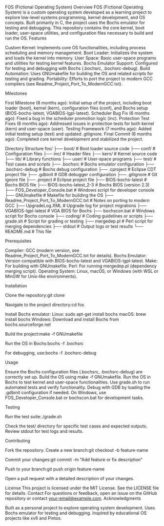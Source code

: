 FOS (Fictional Operating System)
Overview
FOS (Fictional Operating System) is a custom operating system developed as a learning project to explore low-level systems programming, kernel development, and OS concepts. Built primarily in C, the project uses the Bochs emulator for testing and debugging. This repository contains the core kernel, boot loader, user-space utilities, and configuration files necessary to build and run the OS.
Features

Custom Kernel: Implements core OS functionalities, including process scheduling and memory management.
Boot Loader: Initializes the system and loads the kernel into memory.
User Space: Basic user-space programs and utilities for testing kernel features.
Bochs Emulator Support: Configured for testing and debugging with Bochs (.bochsrc, .bochsrc-debug).
Build Automation: Uses GNUmakefile for building the OS and related scripts for testing and grading.
Portability: Efforts to port the project to modern GCC compilers (see Readme_Project_Port_To_ModernGCC.txt).

Milestones

First Milestone (8 months ago): Initial setup of the project, including boot loader (boot), kernel (kern), configuration files (conf), and Bochs setup (BIOS-bochs-latest, VGABIOS-lgpl-latest).
Scheduler Bug Fix (6 months ago): Fixed a bug in the scheduler promotion logic (inc).
Protection Test Fixes (6 months ago): Addressed issues in protection tests for both kernel (kern) and user-space (user).
Testing Framework (7 months ago): Added initial testing setup (test) and updated .gitignore.
Final Commit (6 months ago): Completed core kernel development and stabilized the project.

Directory Structure
fos/
├── boot/                          # Boot loader source code
├── conf/                          # Configuration files
├── inc/                           # Header files
├── kern/                          # Kernel source code
├── lib/                           # Library functions
├── user/                          # User-space programs
├── test/                          # Test cases and scripts
├── .bochsrc                       # Bochs emulator configuration
├── .bochsrc-debug                 # Bochs debug configuration
├── .cproject                      # Eclipse CDT project file
├── .gdbinit                       # GDB debugger configuration
├── .gitignore                     # Git ignore file
├── .project                       # Eclipse project file
├── BIOS-bochs-latest              # Bochs BIOS file
├── BIOS-bochs-latest_2-3          # Bochs BIOS (version 2.3)
├── FOS_Developer_Console.bat      # Windows script for developer console
├── GNUmakefile                    # Makefile for building the OS
├── Readme_Project_Port_To_ModernGCC.txt  # Notes on porting to modern GCC
├── UpgradeLog.XML                 # Upgrade log for project migrations
├── VGABIOS-lgpl-latest            # VGA BIOS for Bochs
├── bochscon.bat                   # Windows script for Bochs console
├── coding/                        # Coding guidelines or scripts
├── grade.sh                       # Script for grading or testing
├── mergedep.pl                    # Perl script for merging dependencies
├── stdout                         # Output logs or test results
└── README.md                      # This file

Prerequisites

Compiler: GCC (modern version, see Readme_Project_Port_To_ModernGCC.txt for details).
Bochs Emulator: Version compatible with BIOS-bochs-latest and VGABIOS-lgpl-latest.
Make: For building with GNUmakefile.
Perl: For running mergedep.pl (dependency merging script).
Operating System: Linux, macOS, or Windows (with WSL or MinGW for Unix-like environments).

Installation

Clone the repository:git clone <repository-url>


Navigate to the project directory:cd fos


Install Bochs emulator:
Linux: sudo apt-get install bochs
macOS: brew install bochs
Windows: Download and install Bochs from bochs.sourceforge.net


Build the project:make -f GNUmakefile


Run the OS in Bochs:bochs -f .bochsrc

For debugging, use:bochs -f .bochsrc-debug



Usage

Ensure the Bochs configuration files (.bochsrc, .bochsrc-debug) are correctly set up.
Build the OS using make -f GNUmakefile.
Run the OS in Bochs to test kernel and user-space functionalities.
Use grade.sh to run automated tests and verify functionality.
Debug with GDB by loading the .gdbinit configuration if needed.
On Windows, use FOS_Developer_Console.bat or bochscon.bat for development tasks.

Testing

Run the test suite:./grade.sh


Check the test/ directory for specific test cases and expected outputs.
Review stdout for test logs and results.

Contributing

Fork the repository.
Create a new branch:git checkout -b feature-name


Commit your changes:git commit -m "Add feature or fix description"


Push to your branch:git push origin feature-name


Open a pull request with a detailed description of your changes.

License
This project is licensed under the MIT License. See the LICENSE file for details.
Contact
For questions or feedback, open an issue on the GitHub repository or contact your-email@example.com.
Acknowledgments

Built as a personal project to explore operating system development.
Uses Bochs emulator for testing and debugging.
Inspired by educational OS projects like xv6 and Pintos.

